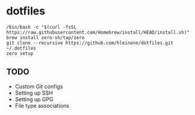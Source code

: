 # dotfiles

```
/bin/bash -c "$(curl -fsSL https://raw.githubusercontent.com/Homebrew/install/HEAD/install.sh)"
brew install zero-sh/tap/zero
git clone --recursive https://github.com/hleinone/dotfiles.git ~/.dotfiles
zero setup
```

## TODO

* Custom Git configs
* Setting up SSH
* Setting up GPG
* File type associations
